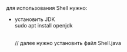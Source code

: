 <title>ShellOnJava</title>
для использования Shell нужно: <br>
<ul>
  <li>установить JDK <br> 
    sudo apt install openjdk</li><br>

// далее нужно установить файл Shell.java 
</ul>
